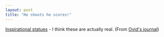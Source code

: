 ```yaml
---
layout: post
title: "He shoots he scores!"
---
```




<a href="http://www.catholicshopper.com/products/inspirational_sport_statues.html">Inspirational statues</a> - I think these are actually real. (From <a href="http://use.perl.org/~Ovid/journal/7608">Ovid's journal</a>)


